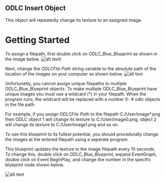 ## ODLC Insert Object
This object will repeatedly change its texture to an assigned image.

# Getting Started

To assign a filepath, first double click on *ODLC_Blue_Blueprint* as shown in the image below.
![alt text]([https://github.com/MissouriMRR/Simulation-Assets/blob/ODLC_Putter_inner/ODLC_Insert_Object/README%20Images/Blueprint%20Object.png]))

Next, change the *ODLCFile Path* string variable to the absolute path of the location of the images on your computer as shown below.
![alt text]([https://github.com/MissouriMRR/Simulation-Assets/blob/ODLC_Putter_inner/ODLC_Insert_Object/README%20Images/Filepath%20String.png])

Unfortunetly, you cannot assign unique filepaths to multiple ODLC_Blue_Blueprint objects. To make multiple ODLC_Blue_Blueprint have unique images you must use a wildcard (*) in your filepath. 
When the program runs, the wildcard will be replaced with a number 0- # odlc objects in the file path. 

For example, if you assign *ODLCFile Path* to the filepath C:/User/image*.png then ODLC object 1 will change its texture to C:/User/image0.png, object 2 will change its texture to C:/User/image1.png and so on.

To use this blueprint to its fullest potential, you should procedurally change the images at the entered filepath using a seperate program.

This blueprint updates the texture to the image filepath every 10 seconds. To change this, double click on *ODLC_Blue_Blueprint*, expand EventGraph, double click on Event BeginPlay, and change the number in the specific blueprint node shown below.

![alt text]([https://github.com/MissouriMRR/Simulation-Assets/blob/ODLC_Putter_inner/ODLC_Insert_Object/README%20Images/Delay.png])

